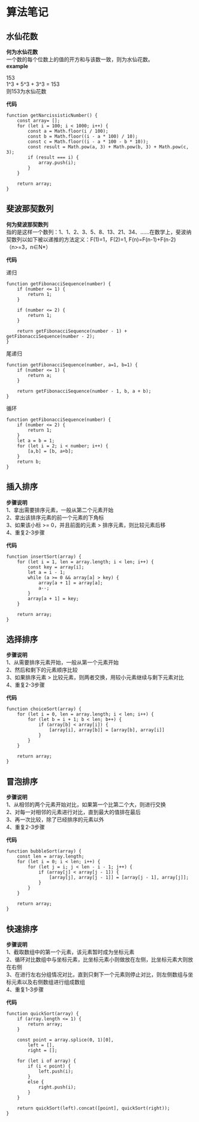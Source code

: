 # 算法笔记

## 水仙花数

**何为水仙花数**  
一个数的每个位数上的值的开方和与该数一致，则为水仙花数。  
**example**

153  
1^3 + 5^3 + 3^3 = 153  
则153为水仙花数 

**代码**  

```
function getNarcissisticNumber() {
	const array= [];
	for (let i = 100; i < 1000; i++) {
		const a = Math.floor(i / 100);
		const b = Math.floor((i - a * 100) / 10);
		const c = Math.floor((i - a * 100 - b * 10));
		const result = Math.pow(a, 3) + Math.pow(b, 3) + Math.pow(c, 3);
		if (result === i) {
			array.push(i);
		}
	}

	return array;
}
```

## 斐波那契数列

**何为斐波那契数列**  
指的是这样一个数列：1、1、2、3、5、8、13、21、34、……在数学上，斐波纳契数列以如下被以递推的方法定义：F(1)=1，F(2)=1, F(n)=F(n-1)+F(n-2)（n>=3，n∈N*）

**代码**

递归

```
function getFibonacciSequence(number) {
	if (number <= 1) {
		return 1;
	}

	if (number <= 2) {
		return 1;
	}

	return getFibonacciSequence(number - 1) + getFibonacciSequence(number - 2);
}
```

尾递归

```
function getFibonacciSequence(number, a=1, b=1) {
	if (number <= 1) {
		return a;
	}

	return getFibonacciSequence(number - 1, b, a + b);
}
```

循环

```
function getFibonacciSequence(number) {
	if (number <= 2) {
		return 1;
	}
	let a = b = 1;
	for (let i = 2; i < number; i++) {
		[a,b] = [b, a+b];
	}
	return b;
}
```

## 插入排序

**步骤说明**  
1、拿出需要排序元素，一般从第二个元素开始  
2、拿出该排序元素的前一个元素的下角标  
3、如果该小标 >= 0，并且前面的元素 > 排序元素，则比较元素后移  
4、重复2-3步骤  

**代码**

```
function insertSort(array) {
	for (let i = 1, len = array.length; i < len; i++) {
		const key = array[i];
		let a = i - 1;
		while (a >= 0 && array[a] > key) {
			array[a + 1] = array[a];
			a--;
		}
		array[a + 1] = key;
	}

	return array;
}
```

## 选择排序

**步骤说明**  
1、从需要排序元素开始，一般从第一个元素开始  
2、然后和剩下的元素顺序比较  
3、如果排序元素 > 比较元素，则两者交换，用较小元素继续与剩下元素对比  
4、重复2-3步骤  

**代码**

```
function choiceSort(array) {
	for (let i = 0, len = array.length; i < len; i++) {
		for (let b = i + 1; b < len; b++) {
			if (array[b] < array[i]) {
				[array[i], array[b]] = [array[b], array[i]]
			}
		}
	}

	return array;
}
```

## 冒泡排序

**步骤说明**  
1、从相邻的两个元素开始对比，如果第一个比第二个大，则进行交换  
2、对每一对相邻的元素进行对比，直到最大的值排在最后  
3、再一次比较，除了已经排序的元素以外  
4、重复2-3步骤  

**代码**

```
function bubbleSort(array) {
	const len = array.length;
	for (let i = 0; i < len; i++) {
		for (let j = i; j < len - i - 1; j++) {
			if (array[j] < array[j - 1]) {
				[array[j], array[j - 1]] = [array[j - 1], array[j]];
			}
		}
	}

	return array;
}
```

## 快速排序

**步骤说明**  
1、截取数组中的第一个元素，该元素暂时成为坐标元素  
2、循环对比数组中与坐标元素，比坐标元素小则做放在左侧，比坐标元素大则放在右侧  
3、在进行左右分组情况对比，直到只剩下一个元素则停止对比，则左侧数组与坐标元素以及右侧数组进行组成数组  
4、重复1-3步骤  

**代码**

```
function quickSort(array) {
	if (array.length <= 1) {
		return array;
	}

	const point = array.splice(0, 1)[0],
		left = [],
		right = [];
	
	for (let i of array) {
		if (i < point) {
			left.push(i);
		}
		else {
			right.push(i);
		}
	}

	return quickSort(left).concat([point], quickSort(right)); 
}
```
